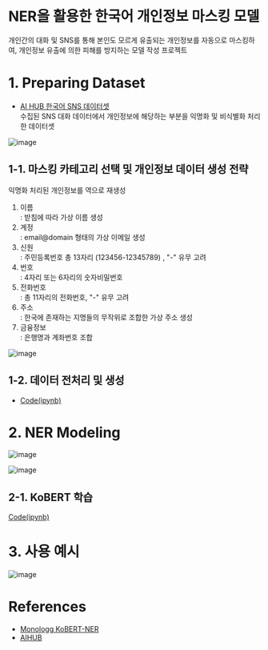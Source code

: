 # NER을 활용한 한국어 개인정보 마스킹 모델
 개인간의 대화 및 SNS를 통해 본인도 모르게 유출되는 개인정보를 자동으로 마스킹하여, 개인정보 유출에 의한 피해를 방지하는 모델 작성 프로젝트

# 1. Preparing Dataset

- [AI HUB 한국어 SNS 데이터셋](https://aihub.or.kr/aihubdata/data/view.do?currMenu=115&topMenu=100&aihubDataSe=realm&dataSetSn=114)  
  수집된 SNS 대화 데이터에서 개인정보에 해당하는 부분을 익명화 및 비식별화 처리한 데이터셋

![image](https://user-images.githubusercontent.com/63226383/206382292-0cd40ad6-b885-43fd-aa7c-e2e0b0e40070.png)


## 1-1. 마스킹 카테고리 선택 및 개인정보 데이터 생성 전략
  익명화 처리된 개인정보를 역으로 재생성

 1) 이름  
  : 받침에 따라 가상 이름 생성
 2) 계정  
  : email@domain 형태의 가상 이메일 생성
 3) 신원  
  : 주민등록번호 총 13자리 (123456-12345789) , "-" 유무 고려 
 4) 번호  
  : 4자리 또는 6자리의 숫자비밀번호
 5) 전화번호    
  : 총 11자리의 전화번호, "-" 유무 고려
 6) 주소  
  : 한국에 존재하는 지명들의 무작위로 조합한 가상 주소 생성
 7) 금융정보  
  : 은행명과 계좌번호 조합

![image](https://user-images.githubusercontent.com/63226383/206383150-e8167cab-6359-42fc-87f4-a27ddb8a41bd.png)


## 1-2. 데이터 전처리 및 생성
  - [Code(ipynb)](https://github.com/youngsilpark/KB/blob/main/Preprocessing/KB_data_prep.ipynb.ipynb)


# 2. NER Modeling

![image](https://user-images.githubusercontent.com/63226383/206385072-2098ab60-9eb1-40fa-aefe-99d89688e833.png)

![image](https://user-images.githubusercontent.com/63226383/206385119-c6887e76-be18-4c6a-ad99-6aa06df1d29d.png)


## 2-1. KoBERT 학습
[Code(ipynb)](https://github.com/youngsilpark/KB/blob/main/KoBERT/KB_KoBERT.ipynb)


# 3. 사용 예시

![image](https://user-images.githubusercontent.com/63226383/206389024-d03152c0-764d-4e01-a19f-9c6271dd05f9.png)



# References
- [Monologg KoBERT-NER](https://github.com/monologg/KoBERT-NER)
- [AIHUB](https://aihub.or.kr/aihubdata/data/view.do?currMenu=115&topMenu=100&aihubDataSe=realm&dataSetSn=114)



